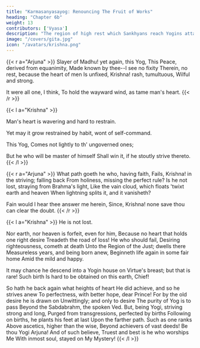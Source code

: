 ```yaml
---
title: "Karmasanyasayog: Renouncing The Fruit of Works"
heading: "Chapter 6b"
weight: 13
contributors: ['Vyasa']
description: "The region of high rest which Sankhyans reach Yogins attain"
image: "/covers/gita.jpg"
icon: "/avatars/krishna.png"
---
```




{{< r a="Arjuna" >}}
Slayer of Madhu! yet again, this Yog, This Peace, derived from equanimity,
Made known by thee--I see no fixity Therein, no rest, because the heart of men
Is unfixed, Krishna! rash, tumultuous, Wilful and strong. 

It were all one, I think, To hold the wayward wind, as tame man's heart.
{{< /r >}}



{{< l a="Krishna" >}}
<!-- Hero long-armed! beyond denial, hard -->
Man's heart is wavering and hard to restrain.

Yet may it grow restrained by habit, wont of self-command. 

This Yog, Comes not lightly to th' ungoverned ones;

But he who will be master of himself
Shall win it, if he stoutly strive thereto.
{{< /l >}}



{{< r a="Arjuna" >}}
What path goeth he who, having faith,
Fails, Krishna! in the striving; falling back
From holiness, missing the perfect rule?
Is he not lost, straying from Brahma's light,
Like the vain cloud, which floats 'twixt earth and heaven
When lightning splits it, and it vanisheth?

Fain would I hear thee answer me herein,
Since, Krishna! none save thou can clear the doubt.
{{< /r >}}



{{< l a="Krishna" >}}
He is not lost. 

Nor earth, nor heaven is forfeit, even for him,
Because no heart that holds one right desire
Treadeth the road of loss! He who should fail,
Desiring righteousness, cometh at death
Unto the Region of the Just; dwells there
Measureless years, and being born anew,
Beginneth life again in some fair home
Amid the mild and happy. 

It may chance he descend into a Yogin house on Virtue's breast; but that is rare! Such birth
Is hard to be obtained on this earth, Chief!

So hath he back again what heights of heart
He did achieve, and so he strives anew
To perfectness, with better hope, dear Prince!
For by the old desire he is drawn on
Unwittingly; and only to desire
The purity of Yog is to pass
Beyond the Sabdabrahm, the spoken Ved.
But, being Yogi, striving strong and long,
Purged from transgressions, perfected by births
Following on births, he plants his feet at last
Upon the farther path. Such as one ranks
Above ascetics, higher than the wise,
Beyond achievers of vast deeds! Be thou
Yogi Arjuna! And of such believe,
Truest and best is he who worships Me
With inmost soul, stayed on My Mystery!
{{< /l >}}
